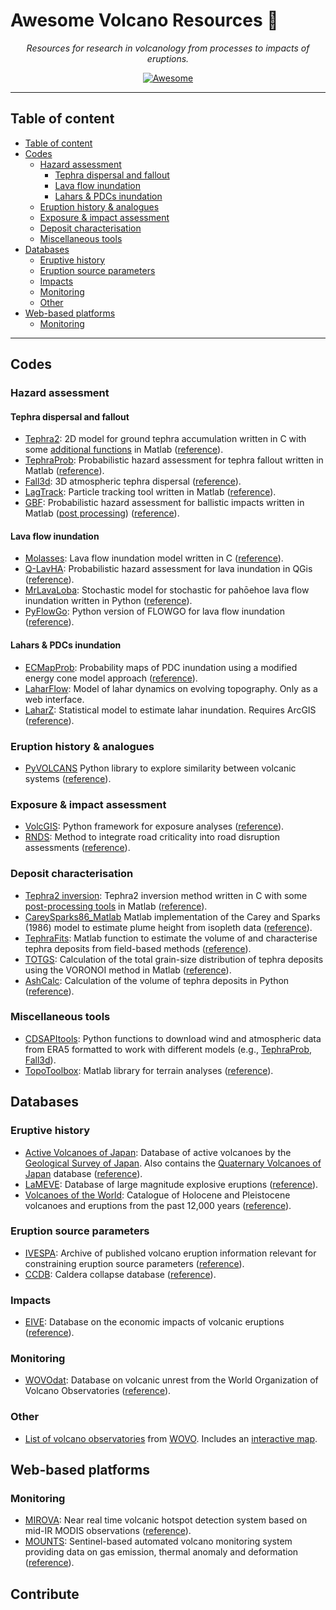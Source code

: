 # Awesome Volcano Resources 🌋

<p align="center">
    <em>Resources for research in volcanology from processes to impacts of eruptions.</em>
</p>
<p align="center">
<a href="https://github.com/sindresorhus/awesome" target="_blank">
    <img src="https://cdn.rawgit.com/sindresorhus/awesome/d7305f38d29fed78fa85652e3a63e154dd8e8829/media/badge.svg" alt="Awesome">
</a>
</p>

--- 


## Table of content

- [Table of content](#table-of-content)
- [Codes](#codes)
  - [Hazard assessment](#hazard-assessment)
    - [Tephra dispersal and fallout](#tephra-dispersal-and-fallout)
    - [Lava flow inundation](#lava-flow-inundation)
    - [Lahars & PDCs inundation](#lahars--pdcs-inundation)
  - [Eruption history & analogues](#eruption-history--analogues)
  - [Exposure & impact assessment](#exposure--impact-assessment)
  - [Deposit characterisation](#deposit-characterisation)
  - [Miscellaneous tools](#miscellaneous-tools)
- [Databases](#databases)
  - [Eruptive history](#eruptive-history)
  - [Eruption source parameters](#eruption-source-parameters)
  - [Impacts](#impacts)
  - [Monitoring](#monitoring)
  - [Other](#other)
- [Web-based platforms](#web-based-platforms)
  - [Monitoring](#monitoring-1)
---

## Codes 

### Hazard assessment

#### Tephra dispersal and fallout

- [Tephra2](https://github.com/geoscience-community-codes/tephra2): 2D model for ground tephra accumulation written in C with some [additional functions](https://github.com/e5k/Tephra2Utils) in Matlab ([reference](https://agupubs.onlinelibrary.wiley.com/doi/full/10.1029/2003JB002896)).
- [TephraProb](https://github.com/e5k/TephraProb): Probabilistic hazard assessment for tephra fallout written in Matlab ([reference](https://appliedvolc.biomedcentral.com/articles/10.1186/s13617-016-0050-5)).
- [Fall3d](https://gitlab.com/fall3d-distribution): 3D atmospheric tephra dispersal ([reference](https://gmd.copernicus.org/articles/13/1431/2020/)).
- [LagTrack](https://github.com/e5k/LagTrack): Particle tracking tool written in Matlab ([reference](https://www.sciencedirect.com/science/article/abs/pii/S0012821X21002399)).
- [GBF](https://github.com/unigeSPC/gbf): Probabilistic hazard assessment for ballistic impacts written in Matlab ([post processing](https://github.com/e5k/GBF-Post-Processing)) ([reference](https://www.sciencedirect.com/science/article/pii/S0377027316301317)).

#### Lava flow inundation 

- [Molasses](https://github.com/geoscience-community-codes/MOLASSES): Lava flow inundation model written in C ([reference](https://link.springer.com/article/10.1186/2191-5040-1-3)).
- [Q-LavHA](https://we.vub.ac.be/en/q-lavha): Probabilistic hazard assessment for lava inundation in QGis ([reference](https://www.sciencedirect.com/science/article/pii/S0098300416303715)).
- [MrLavaLoba](https://github.com/demichie/MrLavaLoba): Stochastic model for stochastic for pahōehoe lava flow inundation written in Python ([reference](https://www.sciencedirect.com/science/article/abs/pii/S0377027317303876)).
- [PyFlowGo](https://github.com/pyflowgo/pyflowgo): Python version of FLOWGO for lava flow inundation ([reference](https://www.sciencedirect.com/science/article/pii/S0098300417306738)).
  
#### Lahars & PDCs inundation

- [ECMapProb](https://github.com/AlvaroAravena/ECMapProb): Probability maps of PDC inundation using a modified energy cone model approach ([reference](https://agupubs.onlinelibrary.wiley.com/doi/abs/10.1029/2019JB019271)).
- [LaharFlow](https://www.laharflow.bristol.ac.uk): Model of lahar dynamics on evolving topography. Only as a web interface.
- [LaharZ](https://pubs.usgs.gov/of/2014/1073/): Statistical model to estimate lahar inundation. Requires ArcGIS ([reference](https://pubs.usgs.gov/of/2014/1073/pdf/ofr2014-1073.pdf)).

### Eruption history & analogues

- [PyVOLCANS](https://github.com/BritishGeologicalSurvey/pyvolcans) Python library to explore similarity between volcanic systems ([reference](https://link.springer.com/article/10.1007/s00445-019-1336-3)).

### Exposure & impact assessment 

- [VolcGIS](https://github.com/vharg/VolcGIS): Python framework for exposure analyses ([reference](https://nhess.copernicus.org/articles/22/1233/2022/)).
- [RNDS](https://github.com/vharg/RNDS/): Method to integrate road criticality into road disruption assessments ([reference](https://appliedvolc.biomedcentral.com/articles/10.1186/s13617-022-00118-x)).

### Deposit characterisation

- [Tephra2 inversion](https://github.com/geoscience-community-codes/tephra2-inversion): Tephra2 inversion method written in C with some [post-processing tools](https://github.com/e5k/Tephra2Utils) in Matlab ([reference](https://pubs.geoscienceworld.org/gsl/books/book/1732/chapter/107601115/Inversion-is-the-key-to-dispersionunderstanding)).
- [CareySparks86_Matlab](https://github.com/e5k/CareySparks86_Matlab) Matlab implementation of the Carey and Sparks (1986) model to estimate plume height from isopleth data ([reference](https://link.springer.com/article/10.1007/BF01046546)).
- [TephraFits](https://github.com/e5k/TephraFits): Matlab function to estimate the volume of and characterise tephra deposits from field-based methods ([reference](https://link.springer.com/article/10.1186/s13617-018-0081-1)).
- [TOTGS](https://github.com/e5k/TOTGS): Calculation of the total grain-size distribution of tephra deposits using the VORONOI method in Matlab ([reference](https://link.springer.com/article/10.1007/s00445-004-0386-2)).
- [AshCalc](https://github.com/MatthewDaggitt/AshCalc): Calculation of the volume of tephra deposits in Python ([reference](https://appliedvolc.biomedcentral.com/articles/10.1186/2191-5040-3-7)).


### Miscellaneous tools

- [CDSAPItools](https://github.com/e5k/CDSAPItools): Python functions to download wind and atmospheric data from ERA5 formatted to work with different models (e.g., [TephraProb](https://github.com/e5k/TephraProb), [Fall3d](https://gitlab.com/fall3d-distribution)).
- [TopoToolbox](https://github.com/wschwanghart/topotoolbox): Matlab library for terrain analyses ([reference](https://esurf.copernicus.org/articles/2/1/2014/)).

## Databases

### Eruptive history

- [Active Volcanoes of Japan](https://gbank.gsj.jp/volcano/Act_Vol/index.html): Database of active volcanoes by the [Geological Survey of Japan](https://www.gsj.jp/en/). Also contains the [Quaternary Volcanoes of Japan](https://gbank.gsj.jp/volcano/Quat_Vol/index_e.html) database ([reference](https://researchmap.jp/read0139229/presentations/35736250)).
- [LaMEVE](https://www2.bgs.ac.uk/vogripa/searchVOGRIPA.cfc?method=searchForm): Database of large magnitude explosive eruptions ([reference](https://appliedvolc.biomedcentral.com/articles/10.1186/2191-5040-1-4)).
- [Volcanoes of the World](https://volcano.si.edu): Catalogue of Holocene and Pleistocene volcanoes and eruptions from the past 12,000 years ([reference](https://www.ucpress.edu/book/9780520268777/volcanoes-of-the-world)).

### Eruption source parameters

- [IVESPA](http://www.ivespa.co.uk): Archive of published volcano eruption information relevant for constraining eruption source parameters ([reference](https://www.sciencedirect.com/science/article/pii/S0377027321001244?via%3Dihub)).
- [CCDB](http://gvb-csic.es/CCDB/): Caldera collapse database ([reference](https://www.sciencedirect.com/science/article/pii/S0377027308001182)).

### Impacts 

- [EIVE](https://data.cerdi.uca.fr/erup-vol/): Database on the economic impacts of volcanic eruptions ([reference](https://hal-emse.ccsd.cnrs.fr/MSHC/hal-03518989v1)).

### Monitoring

- [WOVOdat](https://www.wovodat.org): Database on volcanic unrest from the World Organization of Volcano Observatories ([reference](https://www.sciencedirect.com/science/article/pii/S0377027317302718)).

### Other

- [List of volcano observatories](https://wovo.iavceivolcano.org/observatories) from [WOVO](https://wovo.iavceivolcano.org). Includes an [interactive map](https://wovo.iavceivolcano.org/component/wrapper/?Itemid=110).

## Web-based platforms
  
### Monitoring

- [MIROVA](https://www.mirovaweb.it): Near real time volcanic hotspot detection system based on mid-IR MODIS observations ([reference](https://www.frontiersin.org/articles/10.3389/feart.2019.00362/full)).
- [MOUNTS](http://www.mounts-project.com/home): Sentinel-based automated volcano monitoring system providing data on gas emission, thermal anomaly and deformation ([reference](https://www.mdpi.com/2072-4292/11/13/1528)).

## Contribute

